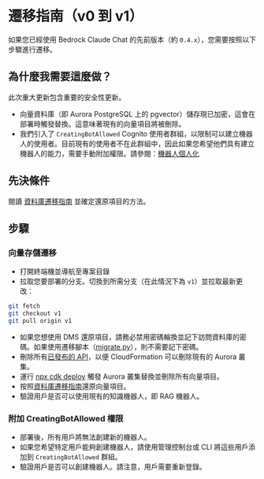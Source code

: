 # 遷移指南（v0 到 v1）

如果您已經使用 Bedrock Claude Chat 的先前版本（約 `0.4.x`），您需要按照以下步驟進行遷移。

## 為什麼我需要這麼做？

此次重大更新包含重要的安全性更新。

- 向量資料庫（即 Aurora PostgreSQL 上的 pgvector）儲存現已加密，這會在部署時觸發替換。這意味著現有的向量項目將被刪除。
- 我們引入了 `CreatingBotAllowed` Cognito 使用者群組，以限制可以建立機器人的使用者。目前現有的使用者不在此群組中，因此如果您希望他們具有建立機器人的能力，需要手動附加權限。請參閱：[機器人個人化](../../README.md#bot-personalization)

## 先決條件

閱讀 [資料庫遷移指南](./DATABASE_MIGRATION_zh-TW.md) 並確定還原項目的方法。

## 步驟

### 向量存儲遷移

- 打開終端機並導航至專案目錄
- 拉取您要部署的分支。切換到所需分支（在此情況下為 `v1`）並拉取最新更改：

```sh
git fetch
git checkout v1
git pull origin v1
```

- 如果您想使用 DMS 還原項目，請務必禁用密碼輪換並記下訪問資料庫的密碼。如果使用遷移腳本（[migrate.py](./migrate.py)），則不需要記下密碼。
- 刪除所有[已發布的 API](../PUBLISH_API_zh-TW.md)，以便 CloudFormation 可以刪除現有的 Aurora 叢集。
- 運行 [npx cdk deploy](../README.md#deploy-using-cdk) 觸發 Aurora 叢集替換並刪除所有向量項目。
- 按照[資料庫遷移指南](./DATABASE_MIGRATION_zh-TW.md)還原向量項目。
- 驗證用戶是否可以使用現有的知識機器人，即 RAG 機器人。

### 附加 CreatingBotAllowed 權限

- 部署後，所有用戶將無法創建新的機器人。
- 如果您希望特定用戶能夠創建機器人，請使用管理控制台或 CLI 將這些用戶添加到 `CreatingBotAllowed` 群組。
- 驗證用戶是否可以創建機器人。請注意，用戶需要重新登錄。